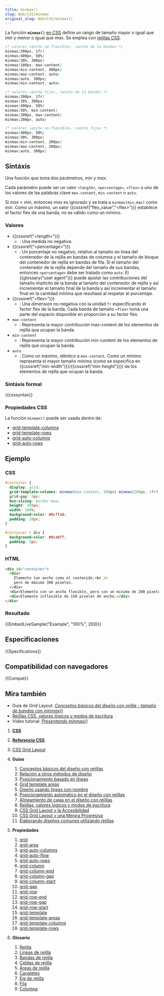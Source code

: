```yaml
---
title: minmax()
slug: Web/CSS/minmax
original_slug: Web/CSS/minmax()
---
```


La función **`minmax()`** [en CSS](/es/docs/Web/CSS) define un rango de tamaño mayor o igual que _min_ y menor o igual que _max_. Se emplea con [rejillas CSS](/es/docs/Web/CSS/CSS_Grid_Layout).

```css
/* valores <ancho no-flexible>, <ancho de la banda> */
minmax(200px, 1fr)
minmax(400px, 50%)
minmax(30%, 300px)
minmax(100px, max-content)
minmax(min-content, 400px)
minmax(max-content, auto)
minmax(auto, 300px)
minmax(min-content, auto)

/* valores <ancho fijo>, <ancho de la banda> */
minmax(200px, 1fr)
minmax(30%, 300px)
minmax(400px, 50%)
minmax(50%, min-content)
minmax(300px, max-content)
minmax(200px, auto)

/* valores <ancho no-flexible>, <ancho fijo> */
minmax(400px, 50%)
minmax(30%, 300px)
minmax(min-content, 200px)
minmax(max-content, 200px)
minmax(auto, 300px)
```

## Sintáxis

Una función que toma dos parámetros, _min_ y _max_.

Cada parámetro puede ser un valor `<length>`, `<percentage>`, `<flex>` o uno de los valores de las palabras clave `max-content`, `min-content` o `auto`.

Si _max_ < _min_, entonces _max_ es ignorado y se trata a `minmax(min,max)` como _min_. Como un máximo, un valor {{cssxref("flex_value","&lt;flex&gt;")}} establece el factor flex de una banda; no es válido como un mínimo.

### Valores

- {{cssxref("&lt;length&gt;")}}
  - : Una medida no negativa.
- {{cssxref("&lt;percentage&gt;")}}
  - : Un porcentaje no negativo, relativo al tamaño en línea del contenedor de la rejilla en bandas de columna y el tamaño de bloque del contenedor de rejilla en bandas de fila. Si el tamaño del contenedor de la rejilla depende del tamaño de sus bandas, entonces `<percentage>` debe ser tratado como `auto`. El {{glossary("user agent")}} puede ajustar las contribuciones del tamaño implícito de la banda al tamaño del contenedor de rejilla y así incrementar el tamaño final de la banda y así incrementar el tamaño final en la cantidad mínima que resultase al respetar el porcentaje.
- {{cssxref("&lt;flex&gt;")}}
  - : Una dimension no-negativa con la unidad `fr` especificando el factor flex de la banda. Cada banda de tamaño `<flex>` toma una parte del espacio disponible en proporción a su factor flex.
- `max-content`
  - : Representa la mayor contribución max-content de los elementos de rejilla que ocupan la banda.
- `min-content`
  - : Representa la mayor contribución min-content de los elementos de rejilla que ocupan la banda.
- `auto`
  - : Como un máximo, idéntico a `max-content`. Como un mínimo representa el mayor tamaño mínimo (como se especifica en {{cssxref("min-width")}}/{{cssxref("min-height")}}) de los elementos de rejilla que ocupan la banda.

### Sintáxis formal

{{csssyntax}}

### Propiedades CSS

La función `minmax()` puede ser usada dentro de:

- [grid-template-columns](/es/docs/Web/CSS/grid-template-columns)
- [grid-template-rows](/es/docs/Web/CSS/grid-template-columns)
- [grid-auto-columns](/es/docs/Web/CSS/grid-auto-columns)
- [grid-auto-rows](/es/docs/Web/CSS/grid-auto-rows)

## Ejemplo

### CSS

```css
#container {
  display: grid;
  grid-template-columns: minmax(max-content, 300px) minmax(200px, 1fr) 150px;
  grid-gap: 5px;
  box-sizing: border-box;
  height: 200px;
  width: 100%;
  background-color: #8cffa0;
  padding: 10px;
}

#container > div {
  background-color: #8ca0ff;
  padding: 5px;
}
```

### HTML

```html
<div id="container">
  <div>
    Elemento tan ancho como el contenido,<br />
    pero de máximo 300 píxeles.
  </div>
  <div>Elemento con un ancho flexible, pero con un mínimo de 200 píxeles.</div>
  <div>Elemento inflexible de 150 píxeles de ancho.</div>
</div>
```

### Resultado

{{EmbedLiveSample("Example", "100%", 200)}}

## Especificaciones

{{Specifications}}

## Compatibilidad con navegadores

{{Compat}}

## Mira también

- Guía de Grid Layout: _[Conceptos básicos del diseño con rejilla - tamaño de bandas con minmax()](</es/docs/Web/CSS/CSS_Grid_Layout/Basic_Concepts_of_Grid_Layout#Track_sizing_and_minmax()>)_
- [Rejillas CSS, valores lógicos y modos de escritura](/es/docs/Web/CSS/CSS_Grid_Layout/CSS_Grid,_Logical_Values_and_Writing_Modes)
- Video tutorial: _[Presentando minmax()](http://gridbyexample.com/video/series-minmax/)_

1. [**CSS**](/es/docs/Web/CSS)
2. [**Referencia CSS**](/es/docs/Web/CSS/Reference)
3. [CSS Grid Layout](/es/docs/Web/CSS/CSS_Grid_Layout)
4. **Guías**

   1. [Conceptos básicos del diseño con rejillas](/es/docs/Web/CSS/CSS_Grid_Layout/Basic_Concepts_of_Grid_Layout)
   2. [Relación a otros métodos de diseño](/es/docs/Web/CSS/CSS_Grid_Layout/Relationship_of_Grid_Layout)
   3. [Posicionamiento basado en líneas](/es/docs/Web/CSS/CSS_Grid_Layout/Line-based_Placement_with_CSS_Grid)
   4. [Grid template areas](/es/docs/Web/CSS/CSS_Grid_Layout/Grid_Template_Areas)
   5. [Diseño usando lineas con nombre](/es/docs/Web/CSS/CSS_Grid_Layout/Layout_using_Named_Grid_Lines)
   6. [Posicionamiento automático en el diseño con rejillas](/es/docs/Web/CSS/CSS_Grid_Layout/Auto-placement_in_CSS_Grid_Layout)
   7. [Alineamiento de cajas en el diseño con rejillas](/es/docs/Web/CSS/CSS_Grid_Layout/Box_Alignment_in_CSS_Grid_Layout)
   8. [Rejillas, valores lógicos y modos de escritura](/es/docs/Web/CSS/CSS_Grid_Layout/CSS_Grid,_Logical_Values_and_Writing_Modes)
   9. [CSS Grid Layout y la Accesibilidad](/es/docs/Web/CSS/CSS_Grid_Layout/CSS_Grid_Layout_and_Accessibility)
   10. [CSS Grid Layout y una Mejora Progresiva](/es/docs/Web/CSS/CSS_Grid_Layout/CSS_Grid_and_Progressive_Enhancement)
   11. [Elaborando diseños comunes utilizando rejillas](/es/docs/Web/CSS/CSS_Grid_Layout/Realizing_common_layouts_using_CSS_Grid_Layout)

5. **Propiedades**

   1. [grid](/es/docs/Web/CSS/grid)
   2. [grid-area](/es/docs/Web/CSS/grid-area)
   3. [grid-auto-columns](/es/docs/Web/CSS/grid-auto-columns)
   4. [grid-auto-flow](/es/docs/Web/CSS/grid-auto-flow)
   5. [grid-auto-rows](/es/docs/Web/CSS/grid-auto-rows)
   6. [grid-column](/es/docs/Web/CSS/grid-column)
   7. [grid-column-end](/es/docs/Web/CSS/grid-column-end)
   8. [grid-column-gap](/es/docs/Web/CSS/grid-column-gap)
   9. [grid-column-start](/es/docs/Web/CSS/grid-column-start)
   10. [grid-gap](/es/docs/Web/CSS/grid-gap)
   11. [grid-row](/es/docs/Web/CSS/grid-row)
   12. [grid-row-end](/es/docs/Web/CSS/grid-row-end)
   13. [grid-row-gap](/es/docs/Web/CSS/grid-row-gap)
   14. [grid-row-start](/es/docs/Web/CSS/grid-row-start)
   15. [grid-template](/es/docs/Web/CSS/grid-template)
   16. [grid-template-areas](/es/docs/Web/CSS/grid-template-areas)
   17. [grid-template-columns](/es/docs/Web/CSS/grid-template-columns)
   18. [grid-template-rows](/es/docs/Web/CSS/grid-template-rows)

6. **Glosario**

   1. [Rejilla](/es/docs/Glossary/Grid)
   2. [Líneas de rejilla](/es/docs/Glossary/Grid_lines)
   3. [Bandas de rejilla](/es/docs/Glossary/Grid_tracks)
   4. [Celdas de rejilla](/es/docs/Glossary/Grid_cell)
   5. [Áreas de rejilla](/es/docs/Glossary/Grid_areas)
   6. [Canaletes](/es/docs/Glossary/Gutters)
   7. [Eje de rejilla](/es/docs/Glossary/Grid_Axis)
   8. [Fila](/es/docs/Glossary/Grid_rows)
   9. [Columna](/es/docs/Glossary/Grid_column)
